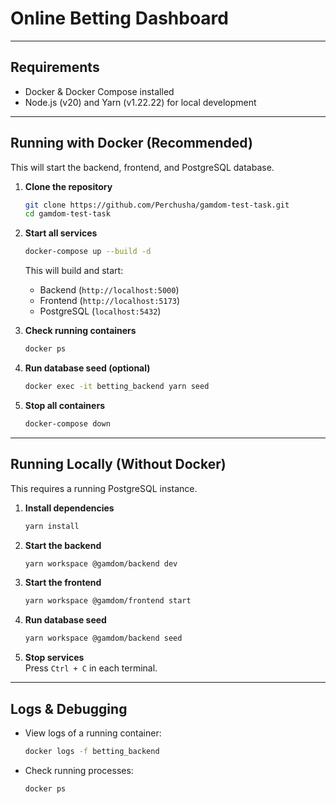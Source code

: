 # Online Betting Dashboard

---

## **Requirements**
- Docker & Docker Compose installed
- Node.js (v20) and Yarn (v1.22.22) for local development

---

## **Running with Docker (Recommended)**
This will start the backend, frontend, and PostgreSQL database.

1. **Clone the repository**
   ```sh
   git clone https://github.com/Perchusha/gamdom-test-task.git
   cd gamdom-test-task
   ```

2. **Start all services**
   ```sh
   docker-compose up --build -d
   ```
   This will build and start:
    - Backend (`http://localhost:5000`)
    - Frontend (`http://localhost:5173`)
    - PostgreSQL (`localhost:5432`)

3. **Check running containers**
   ```sh
   docker ps
   ```

4. **Run database seed (optional)**
   ```sh
   docker exec -it betting_backend yarn seed
   ```

5. **Stop all containers**
   ```sh
   docker-compose down
   ```

---

## **Running Locally (Without Docker)**
This requires a running PostgreSQL instance.

1. **Install dependencies**
   ```sh
   yarn install
   ```

2. **Start the backend**
   ```sh
   yarn workspace @gamdom/backend dev
   ```

3. **Start the frontend**
   ```sh
   yarn workspace @gamdom/frontend start
   ```

4. **Run database seed**
   ```sh
   yarn workspace @gamdom/backend seed
   ```

5. **Stop services**  
   Press `Ctrl + C` in each terminal.

---

## **Logs & Debugging**
- View logs of a running container:
  ```sh
  docker logs -f betting_backend
  ```
- Check running processes:
  ```sh
  docker ps
  ```

